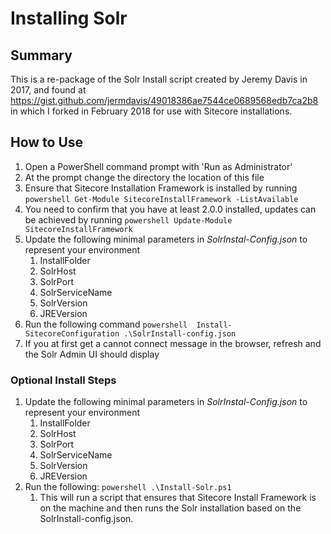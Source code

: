 # Installing Solr

## Summary

This is a re-package of the Solr Install script created by Jeremy Davis in 2017, and found at https://gist.github.com/jermdavis/49018386ae7544ce0689568edb7ca2b8 in which I forked in February 2018 for use with Sitecore installations.

## How to Use

1. Open a PowerShell command prompt with 'Run as Administrator'
2. At the prompt change the directory the location of this file
3. Ensure that Sitecore Installation Framework is installed by running
```powershell Get-Module SitecoreInstallFramework -ListAvailable```
4. You need to confirm that you have at least 2.0.0 installed, updates can be achieved by running
```powershell Update-Module SitecoreInstallFramework```
5. Update the following minimal parameters in *SolrInstal-Config.json* to represent your environment
   1. InstallFolder
   2. SolrHost
   3. SolrPort
   4. SolrServiceName
   5. SolrVersion
   6. JREVersion
6. Run the following command
```powershell  Install-SitecoreConfiguration .\SolrInstall-config.json```
7. If you at first get a cannot connect message in the browser, refresh and the Solr Admin UI should display

### Optional Install Steps

1. Update the following minimal parameters in *SolrInstal-Config.json* to represent your environment
   1. InstallFolder
   2. SolrHost
   3. SolrPort
   4. SolrServiceName
   5. SolrVersion
   6. JREVersion
2. Run the following: ```powershell .\Install-Solr.ps1```
   1. This will run a script that ensures that Sitecore Install Framework is on the machine and then runs the Solr installation based on the SolrInstall-config.json.